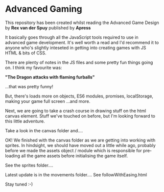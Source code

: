 # Advanced Gaming

This repository has been created
whilst reading the Advanced Game Design by
**Rex van der Spuy**
published by **Apress**

It basically goes through all the
JavaScript tools required to use
in advanced game development. It's
well worth a read and I'd recommend
it to anyone who's slightly
inteseted in getting into creating
games with JS HTML & bits of CSS.

There are plenty of notes in the
JS files and some pretty fun things
going on. I think my favourite was:

**"The Dragon attacks with flaming furballs"**

...that was pretty funny!

But, there's loads more on objects,
ES6 modules, promises, localStorage,
making your game full screen
...and more.

Next, we are going to take a crash course in drawing stuff on the
html canvas element. Stuff we've touched on before, but I'm looking
forward to this little adventure.

Take a look in the canvas folder and....

OK! We finished with the canvas folder as we are getting into working with sprites. In hindsight, we should have moved out a little while ago, probably before we made the assets object / module which is responsible for pre-loading all the game assets before initialising the game itself.


See the sprites folder....

Latest update is in the movements folder....
See followWithEasing.html


Stay tuned :-)
